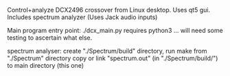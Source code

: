 Control+analyze DCX2496 crossover from Linux desktop. Uses qt5 gui. Includes spectrum analyzer (Uses Jack audio inputs)


Main program entry point: ./dcx_main.py
requires python3 ...  will need some testing to ascertain what else.

spectrum analyser: create "./Spectrum/build" directory,
run make from "./Spectrum" directory
copy or link "spectrum.out" (in "./Spectrum/build/") to main directory (this one)

